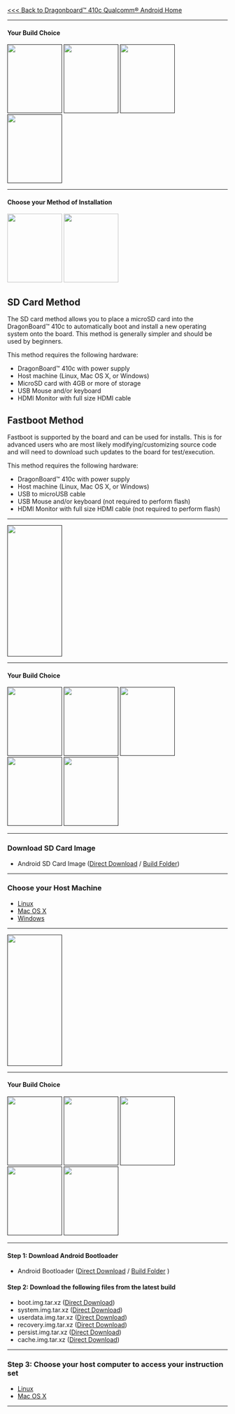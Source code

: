 [<<< Back to Dragonboard™ 410c Qualcomm® Android Home](https://github.com/sdrobertw/test-wiki-/wiki/Dragonboard™-410c-Qualcomm-Android)

***

#### Your Build Choice

[<img src="http://i.imgur.com/dnsIEuC.png" data-canonical-src="http://i.imgur.com/dnsIEuC.png" width="125" height="157" />]()
[<img src="http://i.imgur.com/yRQKDI6.png" data-canonical-src="http://i.imgur.com/yRQKDI6.png" width="125" height="157" />]()
[<img src="http://i.imgur.com/7wy1996.png" data-canonical-src="http://i.imgur.com/7wy1996.png" width="125" height="157" />]()
[<img src="http://i.imgur.com/yRQKDI6.png" data-canonical-src="http://i.imgur.com/yRQKDI6.png" width="125" height="157" />]()

***
#### Choose your Method of Installation

[<img src="http://i.imgur.com/g8N21m1.png" data-canonical-src="http://i.imgur.com/g8N21m1.png" width="125" height="157" />](https://github.com/96boards/documentation/wiki/Dragonboard™-410c-QC-Android-SD)
[<img src="http://i.imgur.com/tXXN5bZ.png" data-canonical-src="http://i.imgur.com/tXXN5bZ.png" width="125" height="157" />](https://github.com/96boards/documentation/wiki/Dragonboard™-410c-QC-Android-Fastboot)

## SD Card Method
The SD card method allows you to place a microSD card into the DragonBoard™ 410c to automatically boot and install a new operating system onto the board. This method is generally simpler and should be used by beginners. 

This method requires the following hardware:
- DragonBoard™ 410c with power supply
- Host machine (Linux, Mac OS X, or Windows)
- MicroSD card with 4GB or more of storage
- USB Mouse and/or keyboard
- HDMI Monitor with full size HDMI cable 

## Fastboot Method
Fastboot is supported by the board and can be used for installs.  This is for advanced users who are most likely modifying/customizing source code and will need to download such updates to the board for test/execution. 

This method requires the following hardware:
- DragonBoard™ 410c with power supply
- Host machine (Linux, Mac OS X, or Windows)
- USB to microUSB cable
- USB Mouse and/or keyboard (not required to perform flash)
- HDMI Monitor with full size HDMI cable (not required to perform flash)

***

[<img src="http://i.imgur.com/znkTVHx.png" data-canonical-src="http://i.imgur.com/znkTVHx.png" width="125" height="300" />]()

***
#### Your Build Choice
[<img src="http://i.imgur.com/dnsIEuC.png" data-canonical-src="http://i.imgur.com/dnsIEuC.png" width="125" height="157" />]()
[<img src="http://i.imgur.com/yRQKDI6.png" data-canonical-src="http://i.imgur.com/yRQKDI6.png" width="125" height="157" />]()
[<img src="http://i.imgur.com/7wy1996.png" data-canonical-src="http://i.imgur.com/7wy1996.png" width="125" height="157" />]()
[<img src="http://i.imgur.com/yRQKDI6.png" data-canonical-src="http://i.imgur.com/yRQKDI6.png" width="125" height="157" />]()
[<img src="http://i.imgur.com/g8N21m1.png" data-canonical-src="http://i.imgur.com/g8N21m1.png" width="125" height="157" />]()


***
### Download SD Card Image

- Android SD Card Image ([Direct Download](http://builds.96boards.org/releases/dragonboard410c/qualcomm/android/latest/dragonboard410c_sdcard_install_android-95.zip) / <a href="http://builds.96boards.org/releases/dragonboard410c/qualcomm/android/latest/" target="_blank">Build Folder</a>)

***
### Choose your Host Machine

- [Linux](https://github.com/sdrobertw/Transition/wiki/DragonBoard-410c-Android-Install#linux-host)
- [Mac OS X](https://github.com/sdrobertw/Transition/wiki/DragonBoard-410c-Android-Install#mac-os-x-host)
- [Windows](https://github.com/sdrobertw/Transition/wiki/DragonBoard-410c-Android-Install#windows-host)

***

[<img src="http://i.imgur.com/znkTVHx.png" data-canonical-src="http://i.imgur.com/znkTVHx.png" width="125" height="300" />]()


***

#### Your Build Choice

[<img src="http://i.imgur.com/dnsIEuC.png" data-canonical-src="http://i.imgur.com/dnsIEuC.png" width="125" height="157" />]()
[<img src="http://i.imgur.com/yRQKDI6.png" data-canonical-src="http://i.imgur.com/yRQKDI6.png" width="125" height="157" />]()
[<img src="http://i.imgur.com/7wy1996.png" data-canonical-src="http://i.imgur.com/7wy1996.png" width="125" height="157" />]()
[<img src="http://i.imgur.com/yRQKDI6.png" data-canonical-src="http://i.imgur.com/yRQKDI6.png" width="125" height="157" />]()
[<img src="http://i.imgur.com/tXXN5bZ.png" data-canonical-src="http://i.imgur.com/tXXN5bZ.png" width="125" height="157" />]()

***
#### Step 1: Download Android Bootloader

- Android Bootloader ([Direct Download](http://builds.96boards.org/releases/dragonboard410c/linaro/rescue/latest/dragonboard410c_bootloader_emmc_android-40.zip) / <a href="http://builds.96boards.org/releases/dragonboard410c/linaro/rescue/latest/" target="_blank">Build Folder</a> )

#### Step 2: Download the following files from the latest build

- boot.img.tar.xz ([Direct Download](http://builds.96boards.org/releases/dragonboard410c/qualcomm/android/latest/boot.img.tar.xz))
- system.img.tar.xz ([Direct Download](http://builds.96boards.org/releases/dragonboard410c/qualcomm/android/latest/system.img.tar.xz))
- userdata.img.tar.xz ([Direct Download](http://builds.96boards.org/releases/dragonboard410c/qualcomm/android/latest/userdata.img.tar.xz))
- recovery.img.tar.xz ([Direct Download](http://builds.96boards.org/releases/dragonboard410c/qualcomm/android/latest/recovery.img.tar.xz))
- persist.img.tar.xz ([Direct Download](http://builds.96boards.org/releases/dragonboard410c/qualcomm/android/latest/persist.img.tar.xz))
- cache.img.tar.xz ([Direct Download](http://builds.96boards.org/releases/dragonboard410c/qualcomm/android/latest/cache.img.tar.xz))


***
### Step 3: Choose your host computer to access your instruction set

- [Linux](https://github.com/sdrobertw/Transition/wiki/DragonBoard-410c-Android-Install#linux-host-1)
- [Mac OS X](https://github.com/sdrobertw/Transition/wiki/DragonBoard-410c-Android-Install#mac-osx-host)

***